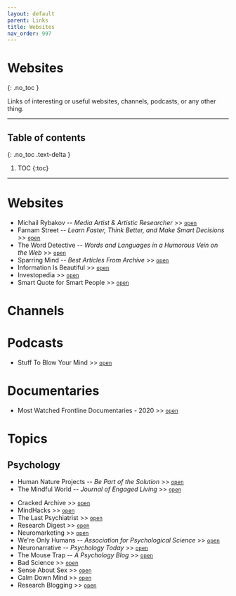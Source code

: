 ```yaml
---
layout: default
parent: Links
title: Websites
nav_order: 997
---
```


# Websites
{: .no_toc }

Links of interesting or useful websites, channels, podcasts, or any other thing.

---

## Table of contents
{: .no_toc .text-delta }

1. TOC
{:toc}

---

# Websites

- Michail Rybakov -- *Media Artist & Artistic Researcher* >> [`open`](https://rybakov.com/)
- Farnam Street -- *Learn Faster, Think Better, and Make Smart Decisions* >> [`open`](https://fs.blog/)
- The Word Detective -- *Words and Languages in a Humorous Vein on the Web* >> [`open`](http://www.word-detective.com/)
- Sparring Mind -- *Best Articles From Archive* >> [`open`](https://www.sparringmind.com/articles/)
- Information Is Beautiful >> [`open`](https://informationisbeautiful.net/)
- Investopedia >> [`open`](https://www.investopedia.com/investing-4427685)
- Smart Quote for Smart People >> [`open`](https://smartquotesforsmartpeople.com/)

# Channels

# Podcasts

- Stuff To Blow Your Mind >> [`open`](https://www.iheart.com/podcast/stuff-to-blow-your-mind-21123915/)

# Documentaries

- Most Watched Frontline Documentaries - 2020 >> [`open`](https://www.pbs.org/wgbh/frontline/article/watch-10-most-streamed-frontline-2020-documentaries/)

# Topics

## Psychology

- Human Nature Projects -- *Be Part of the Solution* >> [`open`](https://humannatureprojects.org/)
- The Mindful World -- *Journal of Engaged Living* >> [`open`](https://www.themindfulword.org/)
<!-- - Top 50 Sites To Improve Your Understanding of Human Mind >> [`open`](https://affordableschools.net/50-blogs-sites-improve-understanding-human-mind/) -->
- Cracked Archive >> [`open`](https://www.cracked.com/humor-science.html)
- MindHacks >> [`open`](https://mindhacks.com/)
- The Last Psychiatrist >> [`open`](https://thelastpsychiatrist.com/)
- Research Digest >> [`open`](https://digest.bps.org.uk/)
- Neuromarketing >> [`open`](https://www.neurosciencemarketing.com/blog/home)
- We're Only Humans -- *Association for Psychological Science* >> [`open`](https://www.psychologicalscience.org/news/were-only-human)
- Neuronarrative -- *Psychology Today* >> [`open`](https://www.psychologytoday.com/intl/blog/neuronarrative)
- The Mouse Trap -- *A Psychology Blog* >> [`open`](https://the-mouse-trap.com/)
- Bad Science >> [`open`](https://www.badscience.net/)
- Sense About Sex >> [`open`](https://senseaboutsex.wordpress.com/)
- Calm Down Mind >> [`open`](https://www.calmdownmind.com/)
- Research Blogging >> [`open`](http://researchblogging.org/post-search/list/tag_id/14)
